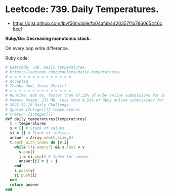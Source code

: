 # Leetcode: 739. Daily Temperatures.

- https://gist.github.com/lbvf50mobile/fb04afab4420357f1b786065446c8ee1

**Ruby/Go: Decreasing monotoinic stack.**

On every pop write difference.

Ruby code:
```Ruby
# Leetcode: 739. Daily Temperatures.
# https://leetcode.com/problems/daily-temperatures/
# = = = = = = = = = = = = = =
# Accepted.
# Thanks God, Jesus Christ!
# = = = = = = = = = = = = = =
# Runtime: 688 ms, faster than 87.23% of Ruby online submissions for Daily Temperatures.
# Memory Usage: 235 MB, less than 8.51% of Ruby online submissions for Daily Temperatures.
# 2022.12.18 Daily Challenge.
# @param {Integer[]} temperatures
# @return {Integer[]}
def daily_temperatures(temperatures)
  t = temperatures
  s = [] # Stack of values.
  si = [] # Stack of indices.
  answer = Array.new(t.size,0)
  t.each_with_index do |v,i|
    while (!s.empty?) && s.last < v
      s.pop()
      j = si.pop() # Index for answer.
      answer[j] = i - j
    end
    s.push(v)
    si.push(i)
  end
  return answer
end
```
